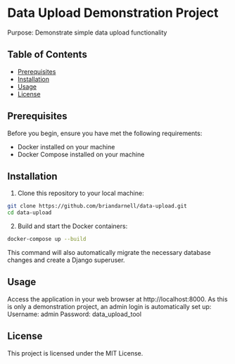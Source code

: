 
# Data Upload Demonstration Project

Purpose: Demonstrate simple data upload functionality


## Table of Contents

- [Prerequisites](#prerequisites)
- [Installation](#installation)
- [Usage](#usage)
- [License](#license)

## Prerequisites

Before you begin, ensure you have met the following requirements:
- Docker installed on your machine
- Docker Compose installed on your machine

## Installation

1. Clone this repository to your local machine:
```bash
git clone https://github.com/briandarnell/data-upload.git
cd data-upload
```

2. Build and start the Docker containers:
```bash
docker-compose up --build
```
This command will also automatically migrate the necessary database changes and create a Django superuser.

## Usage
Access the application in your web browser at http://localhost:8000.
As this is only a demonstration project, an admin login is automatically set up:
Username: admin
Password: data_upload_tool

## License
This project is licensed under the MIT License.